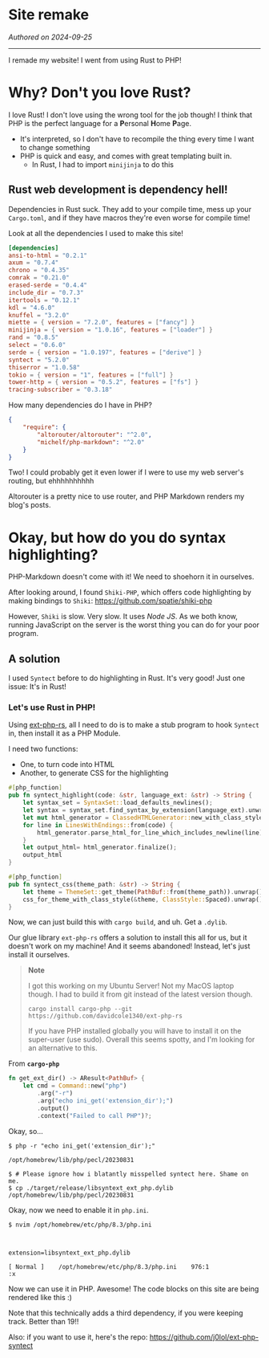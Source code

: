# Site remake

*Authored on 2024-09-25*
<hr>

I remade my website! I went from using Rust to PHP!


# Why? Don't you love Rust?

I love Rust! I don't love using the wrong tool for the job though! I think that PHP is the perfect language for a **P**ersonal **H**ome **P**age.

- It's interpreted, so I don't have to recompile the thing every time I want to change something
- PHP is quick and easy, and comes with great templating built in.
  - In Rust, I had to import `minijinja` to do this

## Rust web development is dependency hell!

Dependencies in Rust suck. They add to your compile time, mess up your `Cargo.toml`, and if they have macros they're even worse for compile time!

Look at all the dependencies I used to make this site!

```toml
[dependencies]
ansi-to-html = "0.2.1"
axum = "0.7.4"
chrono = "0.4.35"
comrak = "0.21.0"
erased-serde = "0.4.4"
include_dir = "0.7.3"
itertools = "0.12.1"
kdl = "4.6.0"
knuffel = "3.2.0"
miette = { version = "7.2.0", features = ["fancy"] }
minijinja = { version = "1.0.16", features = ["loader"] }
rand = "0.8.5"
select = "0.6.0"
serde = { version = "1.0.197", features = ["derive"] }
syntect = "5.2.0"
thiserror = "1.0.58"
tokio = { version = "1", features = ["full"] }
tower-http = { version = "0.5.2", features = ["fs"] }
tracing-subscriber = "0.3.18"
```

How many dependencies do I have in PHP?

```json
{
    "require": {
        "altorouter/altorouter": "^2.0",
        "michelf/php-markdown": "^2.0"
    }
}

```

Two! I could probably get it even lower if I were to use my web server's routing, but ehhhhhhhhhh

Altorouter is a pretty nice to use router, and PHP Markdown renders my blog's posts.

# Okay, but how do you do syntax highlighting?

PHP-Markdown doesn't come with it! We need to shoehorn it in ourselves.

After looking around, I found `Shiki-PHP`, which offers code highlighting by making bindings to `Shiki`: <https://github.com/spatie/shiki-php>

However, `Shiki` is slow. Very slow. It uses *Node JS*. As we both know, running JavaScript on the server is the worst thing you can do for your poor program.

## A solution

I used `Syntect` before to do highlighting in Rust. It's very good! Just one issue: It's in Rust!

### Let's use Rust in PHP! 

Using [ext-php-rs](https://github.com/davidcole1340/ext-php-rs), all I need to do is to make a stub program to hook `Syntect` in, then install it as a PHP Module.

I need two functions:

- One, to turn code into HTML
- Another, to generate CSS for the highlighting

```rust
#[php_function]
pub fn syntect_highlight(code: &str, language_ext: &str) -> String {
    let syntax_set = SyntaxSet::load_defaults_newlines();
    let syntax = syntax_set.find_syntax_by_extension(language_ext).unwrap();
    let mut html_generator = ClassedHTMLGenerator::new_with_class_style(syntax, &syntax_set, ClassStyle::Spaced);
    for line in LinesWithEndings::from(code) {
        html_generator.parse_html_for_line_which_includes_newline(line).unwrap();
    }
    let output_html= html_generator.finalize();
    output_html
}

#[php_function]
pub fn syntect_css(theme_path: &str) -> String {
    let theme = ThemeSet::get_theme(PathBuf::from(theme_path)).unwrap();
    css_for_theme_with_class_style(&theme, ClassStyle::Spaced).unwrap()
}
```

Now, we can just build this with `cargo build`, and uh. Get a `.dylib`.

Our glue library `ext-php-rs` offers a solution to install this all for us, but it doesn't work on my machine! And it seems abandoned!
Instead, let's just install it ourselves.

> **Note**
> 
> I got this working on my Ubuntu Server! Not my MacOS laptop though. I had to build it from git instead of the latest version though.
> 
> `cargo install cargo-php --git https://github.com/davidcole1340/ext-php-rs`
> 
> If you have PHP installed globally you will have to install it on the super-user (use sudo).
> Overall this seems spotty, and I'm looking for an alternative to this.

From **`cargo-php`**
```rs
fn get_ext_dir() -> AResult<PathBuf> {
    let cmd = Command::new("php")
        .arg("-r")
        .arg("echo ini_get('extension_dir');")
        .output()
        .context("Failed to call PHP")?;
```

Okay, so...

```shell
$ php -r "echo ini_get('extension_dir');"

/opt/homebrew/lib/php/pecl/20230831

$ # Please ignore how i blatantly misspelled syntect here. Shame on me.
$ cp ./target/release/libsyntext_ext_php.dylib /opt/homebrew/lib/php/pecl/20230831
```

Okay, now we need to enable it in `php.ini`.

```shell
$ nvim /opt/homebrew/etc/php/8.3/php.ini



extension=libsyntext_ext_php.dylib

[ Normal ]    /opt/homebrew/etc/php/8.3/php.ini    976:1
:x
```

Now we can use it in PHP. Awesome! The code blocks on this site are being rendered like this :) 

Note that this technically adds a third dependency, if you were keeping track. Better than 19!!

Also: if you want to use it, here's the repo: <https://github.com/j0lol/ext-php-syntect>